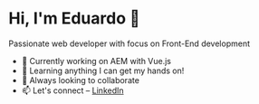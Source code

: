 # Hi, I'm Eduardo 👋

Passionate web developer  with  focus on Front-End development 

- 🔭 Currently working on AEM with Vue.js
- 🌱 Learning anything I can get my hands on!
- 👯 Always looking to collaborate
- 📫 Let's connect – [LinkedIn](https://www.linkedin.com/in/eduardo-nowakoski-1598071a4) 
